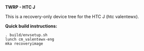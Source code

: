 **TWRP - HTC J**

This is a recovery-only device tree for the HTC J (htc valentewx).

**Quick build instructions:**

    . build/envsetup.sh
    lunch cm_valentewx-eng
    mka recoveryimage
